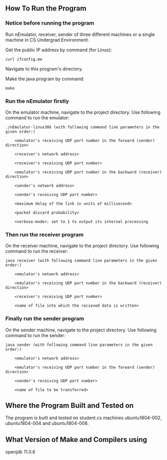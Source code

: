 ## How To Run the Program

### Notice before running the program

Run nEmulator, receiver, sender of three different machines or a single machine in CS Undergrad Environment.

Get the public IP address by command (for Linux): 
```
curl ifconfig.me
```
Navigate to this program's directory. 

Make the java program by command:
```
make
```

### Run the nEmulator firstly

On the emulator machine, navigate to the project directory. Use following command to run the emulator:
```
./nEmulator-linux386 (with following command line parameters in the given order:)

	<emulator's receiving UDP port number in the forward (sender) direction>

	<receiver's network address>

	<receiver's receiving UDP port number>

	<emulator's receiving UDP port number in the backward (receiver) direction>

	<sender's network address>

	<sender's receiving UDP port number>

	<maximum delay of the link in units of millisecond>

	<packet discard probability>

	<verbose-mode>: set to 1 to output its internal processing
```

### Then run the receiver program
On the receiver machine, navigate to the project directory. Use following command to run the receiver:
```
java receiver (with following command line parameters in the given order:)

	<emulator's network address>

	<emulator's receiving UDP port number in the backward (receiver) direction>

	<receiver's receiving UDP port number>

	<name of file into which the recieved data is written>
```

### Finally run the sender program
On the sender machine, navigate to the project directory. Use following command to run the sender:
```
java sender (with following command line parameters in the given order:)

	<emulator's network address>

	<emulator's receiving UDP port number in the forward (sender) direction>

	<sender's receiving UDP port number>

	<name of file to be transferred>

```

## Where the Program Built and Tested on
	
The program is built and tested on student.cs machines ubuntu1804-002, ubuntu1804-004 and ubuntu1804-008.

## What Version of Make and Compilers using

openjdk 11.0.6




